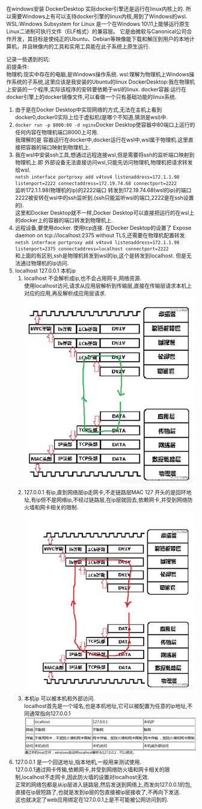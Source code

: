 在windows安装 DockerDesktop 实际docker引擎还是运行在linux内核上的.
所以需要Windows上有可以支持docker引擎的linux内核,用到了Windows的wsl.  
WSL:Windows Subsystem for Linux 是一个在Windows 10\11上能够运行原生Linux二进制可执行文件（ELF格式）的兼容层。
它是由微软与Canonical公司合作开发，其目标是使纯正的Ubuntu、Debian等映像能下载和解压到用户的本地计算机，并且映像内的工具和实用工具能在此子系统上原生运行.

记录一些遇到的坑:  
前提条件:  
物理机:现实中存在的电脑,是Windows操作系统.
wsl:理解为物理机上Windows操作系统的子系统,这里应该是我安装的Ubuntu的linux
DockerDesktop:我在物理机上安装的一个程序,实际该程序的安转要依赖于wsl的linux.
docker容器:运行在docker引擎上的docker镜像文件,可以看做一个只有基础功能的linux系统.
1. 由于是在Docker Desktop中实现网络的方式,无法在主机上看到docker0,docker0实际上位于虚拟机(是哪个不知道,猜测是wsl)中.
2. `docker run -p 8000:80 -d nginx`Docker Desktop使容器中80端口上运行的任何内容在物理机端口8000上可用.  
   我理解的是 容器运行在docker中,docker运行在wsl中,wsl属于物理机.这里直接把容器的端口映射到物理机上.
3. 我在wsl中安装ssh工具,想通过远程连接wsl,但是需要将ssh的监听端口映射到物理机上.即 外部设备无法直接访问wsl,只能先访问物理机,物理机把请求转发给wsl.  
   `netsh interface portproxy add v4tov4 listenaddress=172.1.1.98 listenport=2222 connectaddress=172.19.74.68 connectport=2222`  
   监听172.1.1.98(物理机的ip)的2222端口 转发到172.19.74.68(wsl的ip)的端口2222被安转在wsl中的ssh监听到.(ssh只能监听wsl的端口,2222是在ssh设置的).  
   这里和Docker Desktop就不一样,Docker Desktop可以直接把运行的在wsl上的docker上的容器的端口转发到物理机上.
4. 远程设备,要使用docker. 使用tcp连接.  在Docker Desktop的设置了 Expose daemon on tcp://localhost:2375 without TLS,还需要在物理机配置转发.  
   `netsh interface portproxy add v4tov4 listenaddress=172.1.1.98 listenport=2375 connectaddress=localhost connectport=2222`  
   和上面的有区别,ssh是物理机转发到wsl的ip,这个是转发到localhost. 但是无法通过物理机的ip访问.
5. localhost 127.0.0.1 本机ip
   1. localhost 不会解析成ip,也不会占用网卡,网络资源.  
      使用localhost访问,请求从应用层解析到传输层,直接在传输层请求本机上对应的应用,再反解析成应用层请求.  
      ![](images/localhost.png)
   2. 127.0.0.1 有ip,直到网络层ip走网卡,不走链路层MAC
      127 开头的是回环地址,有ip但不是网络ip,不经过链路层,在ip层就回去,依赖网卡,并受到网络防火墙和网卡相关的限制.  
      ![](images/127.0.0.1.png)
   3. 本机ip 可以被本机和外部访问.  
      localhost首先是一个域名,也是本机地址,它可以被配置为任意的ip地址,不同通常指向127.0.0.1  
      ![](images/827be1d87c8aca6a7d84c0a3a4e8b531_20131219133501281.png)
6. 127.0.0.1 是一个回送地址,指本地机,一般用来测试使用.  
   127.0.0.1通过网卡传输,依赖网卡,并受到网络防火墙和网卡相关的限制,localhost不走网卡,因此防火墙的设置对localhost无效.  
   正常的网络包都是从ip层进入链路层,然后发送到网络上,而发向127.0.0.1的包,直接在ip层短路了,也就是发到ip层的包直接被ip层接收了,不再向下发送.  
   这也就决定了web应用绑定在127.0.0.1上是不可能被公网访问到的.



